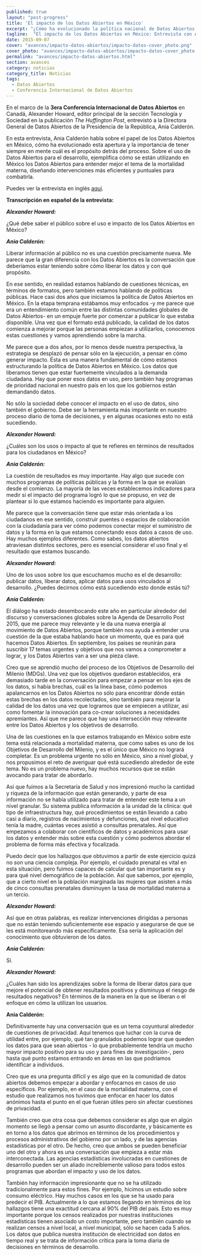 ```yaml
---
published: true
layout: "post-progress"
title: 'El impacto de los Datos Abiertos en México'
excerpt: "¿Cómo ha evolucionado la política nacional de Datos Abiertos y de qué manera está impactando el desarrollo en México? Ania Calderón, Directora General de Datos Abiertos de la Presidencia de la República, habla sobre el tema en esta entrevista."
tagline:  "El impacto de los Datos Abiertos en México: Entrevista con Ania Calderón" 
date: 2015-09-07
cover: "avances/impacto-datos-abiertos/impacto-datos-cover_photo.png"
cover_photo: "avances/impacto-datos-abiertos/impacto-datos-cover_photo.png"
permalink: "avances/impacto-datos-abiertos.html"
section: avances
category: noticias
category_title: Noticias
tags: 
  - Datos Abiertos
  - Conferencia Internacional de Datos Abiertos
---
```


En el marco de la **3era Conferencia Internacional de Datos Abiertos** en Canadá, Alexander Howard, editor principal de la sección Tecnología y Sociedad en la publicación *The Huffington Post*, entrevistó a la Directora General de Datos Abiertos de la Presidencia de la República, Ania Calderón.
 
En esta entrevista, Ania Calderón habla sobre el papel de los Datos Abiertos en México, cómo ha evolucionado esta apertura y la importancia de tener siempre en mente cuál es el propósito detrás del proceso. Sobre el uso de Datos Abiertos para el desarrollo, ejemplifica cómo se están utilizando en México los Datos Abiertos para entender mejor el tema de la mortalidad materna, diseñando intervenciones más eficientes y puntuales para combatirla.
 
Puedes ver la entrevista en inglés [aquí](https://www.youtube.com/watch?v=A2alk_aioLs).

**Transcripción en español de la entrevista:**

***Alexander Howard:***

¿Qué debe saber el público sobre el uso e impacto de los Datos Abiertos en México?

***Ania Calderón:***

Liberar información al público no es una cuestión precisamente nueva. Me parece que la gran diferencia con los Datos Abiertos es la conversación que deberíamos estar teniendo sobre cómo liberar los datos y con qué propósito.

En ese sentido, en realidad estamos hablando de cuestiones técnicas, en términos de formatos, pero también estamos hablando de políticas públicas. Hace casi dos años que iniciamos la política de Datos Abiertos en México. En la etapa temprana estábamos muy enfocados -y me parece que era un entendimiento común entre las distintas comunidades globales de Datos Abiertos- en un empuje fuerte por comenzar a publicar lo que estaba disponible. Una vez que el formato está publicado, la calidad de los datos comienza a mejorar porque las personas empiezan a utilizarlos, conocemos estas cuestiones y vamos aprendiendo sobre la marcha.

Me parece que a dos años, por lo menos desde nuestra perspectiva, la estrategia se desplazó de pensar sólo en la ejecución, a pensar en cómo generar impacto. Ésta es una manera fundamental de cómo estamos estructurando la política de Datos Abiertos en México. Los datos que liberamos tienen que estar fuertemente vinculados a la demanda ciudadana. Hay que poner esos datos en uso, pero también hay programas de prioridad nacional en nuestro país en los que los gobiernos están demandando datos.

No sólo la sociedad debe conocer el impacto en el uso de datos, sino también el gobierno. Debe ser la herramienta más importante en nuestro proceso diario de toma de decisiones, y en algunas ocasiones esto no está sucediendo.
 
***Alexander Howard:***

¿Cuáles son los usos o impacto al que te refieres en términos de resultados para los ciudadanos en México?
 
***Ania Calderón:***

La cuestión de resultados es muy importante. Hay algo que sucede con muchos programas de políticas públicas y la forma en la que se evalúan desde el comienzo. La mayoría de las veces establecemos indicadores para medir si el impacto del programa logró lo que se propuso, en vez de plantear si lo que estamos haciendo es importante para alguien.

Me parece que la conversación tiene que estar más orientada a los ciudadanos en ese sentido, construir puentes o espacios de colaboración con la ciudadanía para ver cómo podemos conectar mejor el suministro de datos y la forma en la que estamos conectando esos datos a casos de uso. Hay muchos ejemplos diferentes. Como sabes, los datos abiertos atraviesan distintos sectores, pero es esencial considerar el uso final y el resultado que estamos buscando.
 
***Alexander Howard:***

Uno de los usos sobre los que escuchamos mucho es el de desarrollo: publicar datos, liberar datos, aplicar datos para usos vinculados al desarrollo. ¿Puedes decirnos cómo está sucediendo esto donde estás tú?
 
***Ania Calderón:***

El diálogo ha estado desembocando este año en particular alrededor del discurso y conversaciones globales sobre la Agenda de Desarrollo Post 2015, que me parece muy relevante y le da una nueva energía al movimiento de Datos Abiertos, porque también nos ayuda a entender una cuestión de la que estaba hablando hace un momento, que es para qué hacemos Datos Abiertos. En septiembre, los países se reunirán para suscribir 17 temas urgentes y objetivos que nos vamos a comprometer a lograr, y los Datos Abiertos van a ser una pieza clave.

Creo que se aprendió mucho del proceso de los Objetivos de Desarrollo del Milenio (MDGs). Una vez que los objetivos quedaron establecidos, era demasiado tarde en la conversación para empezar a pensar en los ejes de los datos, si había brechas, cuál es la línea base, cómo podemos apalancarnos en los Datos Abiertos no sólo para encontrar dónde están estas brechas en los datos recolectados, sino también para mejorar la calidad de los datos una vez que logramos que se empiecen a utilizar, así como fomentar la innovación para co-crear soluciones a necesidades apremiantes. Así que me parece que hay una intersección muy relevante entre los Datos Abiertos y los objetivos de desarrollo.

Una de las cuestiones en la que estamos trabajando en México sobre este tema está relacionada a mortalidad materna, que como sabes es uno de los Objetivos de Desarrollo del Milenio, y es el único que México no logrará completar. Es un problema urgente no sólo en México, sino a nivel global, y nos propusimos el reto de averiguar qué está sucediendo alrededor de este tema. No es un problema nuevo, hay muchos recursos que se están avocando para tratar de abordarlo. 

Así que fuimos a la Secretaría de Salud y nos impresionó mucho la cantidad y riqueza de la información que están generando, y parte de esa información no se había utilizado para tratar de entender este tema a un nivel granular. Su sistema publica información a la unidad de la clínica: qué tipo de infraestructura hay, qué procedimientos se están llevando a cabo casi a diario, registros de nacimientos y defunciones, qué nivel educativo tenía la madre, cuántas veces asistió a consultas prenatales. Así que empezamos a colaborar con científicos de datos y académicos para usar los datos y entender más sobre esta cuestión y cómo podemos abordar el problema de forma más efectiva y focalizada.

Puedo decir que los hallazgos que obtuvimos a partir de este ejercicio quizá no son una ciencia compleja. Por ejemplo, el cuidado prenatal es vital en esta situación, pero fuimos capaces de calcular qué tan importante es y para qué nivel demográfico de la población. Así que sabemos, por ejemplo, que a cierto nivel en la población marginada las mujeres que asisten a más de cinco consultas prenatales disminuyen la tasa de mortalidad materna a un tercio.
 
***Alexander Howard:***

Así que en otras palabras, es realizar intervenciones dirigidas a personas que no están teniendo suficientemente ese espacio y asegurarse de que se les está monitoreando más específicamente. Esa sería la aplicación del conocimiento que obtuvieron de los datos.
 
***Ania Calderón:***

Sí.
 
***Alexander Howard:***

¿Cuáles han sido los aprendizajes sobre la forma de liberar datos para que mejore el potencial de obtener resultados positivos y disminuya el riesgo de resultados negativos? En términos de la manera en la que se liberan o el enfoque en cómo la utilizan los usuarios.
 
**Ania Calderón:**

Definitivamente hay una conversación que es un tema coyuntural alrededor de cuestiones de privacidad. Aquí tenemos que luchar con la curva de utilidad entre, por ejemplo, qué tan granulados podemos lograr que queden los datos para que sean abiertos - lo que probablemente tendría un mucho mayor impacto positivo para su uso y para fines de investigación-, pero hasta qué punto estamos entrando en áreas en las que podríamos identificar a individuos.

Creo que es una pregunta difícil y es algo que en la comunidad de datos abiertos debemos empezar a abordar y enfocarnos en casos de uso específicos. Por ejemplo, en el caso de la mortalidad materna, con el estudio que realizamos nos tuvimos que enfocar en hacer los datos anónimos hasta el punto en el que fueran útiles pero sin afectar cuestiones de privacidad.

También creo que otra cosa que debemos considerar es algo que en algún momento se llegó a pensar como un asunto discordante, y básicamente es en torno a los datos que abrimos en términos de los procedimientos y procesos administrativos del gobierno por un lado, y de las agencias estadísticas por el otro. De hecho, creo que ambos se pueden beneficiar uno del otro y ahora es una conversación que empieza a estar más interconectada. Las agencias estadísticas involucradas en cuestiones de desarrollo pueden ser un aliado increíblemente valioso para todos estos programas que abordan el impacto y uso de los datos.

También hay información impresionante que no se ha utilizado tradicionalmente para estos fines. Por ejemplo, hicimos un estudio sobre consumo eléctrico. Hay muchos casos en los que se ha usado para predecir el PIB. Actualmente a lo que estamos llegando en términos de los hallazgos tiene una exactitud cercana al 90% del PIB del país. Esto es muy importante porque los censos realizados por nuestras instituciones estadísticas tienen asociado un costo importante, pero también cuando se realizan censos a nivel local, a nivel municipal, sólo se hacen cada 5 años. Los datos que publica nuestra institución de electricidad son datos en tiempo real y se trata de información crítica para la toma diaria de decisiones en términos de desarrollo.
